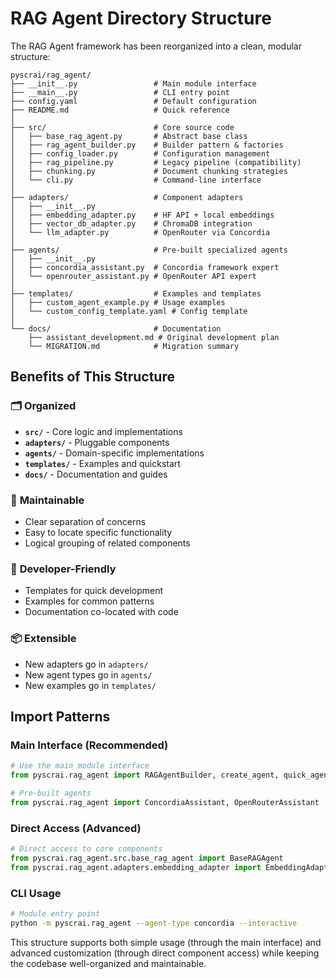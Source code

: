 # RAG Agent Directory Structure

The RAG Agent framework has been reorganized into a clean, modular structure:

```
pyscrai/rag_agent/
├── __init__.py                 # Main module interface
├── __main__.py                 # CLI entry point
├── config.yaml                 # Default configuration
├── README.md                   # Quick reference
│
├── src/                        # Core source code
│   ├── base_rag_agent.py       # Abstract base class
│   ├── rag_agent_builder.py    # Builder pattern & factories
│   ├── config_loader.py        # Configuration management
│   ├── rag_pipeline.py         # Legacy pipeline (compatibility)
│   ├── chunking.py             # Document chunking strategies
│   └── cli.py                  # Command-line interface
│
├── adapters/                   # Component adapters
│   ├── __init__.py
│   ├── embedding_adapter.py    # HF API + local embeddings
│   ├── vector_db_adapter.py    # ChromaDB integration
│   └── llm_adapter.py          # OpenRouter via Concordia
│
├── agents/                     # Pre-built specialized agents
│   ├── __init__.py
│   ├── concordia_assistant.py  # Concordia framework expert
│   └── openrouter_assistant.py # OpenRouter API expert
│
├── templates/                  # Examples and templates
│   ├── custom_agent_example.py # Usage examples
│   └── custom_config_template.yaml # Config template
│
└── docs/                       # Documentation
    ├── assistant_development.md # Original development plan
    └── MIGRATION.md            # Migration summary
```

## Benefits of This Structure

### 🗂️ **Organized**
- **`src/`** - Core logic and implementations
- **`adapters/`** - Pluggable components 
- **`agents/`** - Domain-specific implementations
- **`templates/`** - Examples and quickstart
- **`docs/`** - Documentation and guides

### 🔧 **Maintainable**
- Clear separation of concerns
- Easy to locate specific functionality
- Logical grouping of related components

### 🚀 **Developer-Friendly**
- Templates for quick development
- Examples for common patterns
- Documentation co-located with code

### 📦 **Extensible**
- New adapters go in `adapters/`
- New agent types go in `agents/`
- New examples go in `templates/`

## Import Patterns

### Main Interface (Recommended)
```python
# Use the main module interface
from pyscrai.rag_agent import RAGAgentBuilder, create_agent, quick_agent

# Pre-built agents
from pyscrai.rag_agent import ConcordiaAssistant, OpenRouterAssistant
```

### Direct Access (Advanced)
```python
# Direct access to core components
from pyscrai.rag_agent.src.base_rag_agent import BaseRAGAgent
from pyscrai.rag_agent.adapters.embedding_adapter import EmbeddingAdapter
```

### CLI Usage
```bash
# Module entry point
python -m pyscrai.rag_agent --agent-type concordia --interactive
```

This structure supports both simple usage (through the main interface) and advanced customization (through direct component access) while keeping the codebase well-organized and maintainable.
